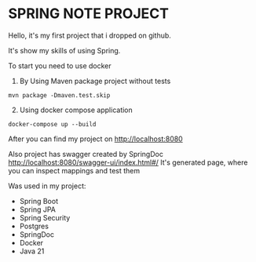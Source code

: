 # SPRING NOTE PROJECT
Hello, it's my first project that i dropped on github.

It's show my skills of using Spring.

To start you need to use docker
1. By Using Maven package project without tests
```
mvn package -Dmaven.test.skip
```
2. Using docker compose application
```
docker-compose up --build
```
After you can find my project on 
[http://localhost:8080](http://localhost:8080)

Also project has swagger created by SpringDoc
[http://localhost:8080/swagger-ui/index.html#/](http://localhost:8080/swagger-ui/index.html#/)
It's generated page, where you can inspect mappings and test them

Was used in my project:
- Spring Boot
- Spring JPA
- Spring Security
- Postgres
- SpringDoc
- Docker
- Java 21


